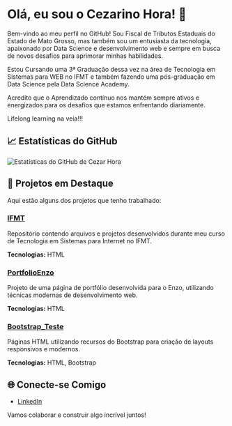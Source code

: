 # Olá, eu sou o Cezarino Hora! 👋


Bem-vindo ao meu perfil no GitHub! Sou Fiscal de Tributos Estaduais do Estado de Mato Grosso, mas também sou um entusiasta da tecnologia, apaixonado por Data Science e desenvolvimento web e sempre em busca de novos desafios para aprimorar minhas habilidades.

Estou Cursando uma 3ª Graduação dessa vez na área de Tecnologia em Sistemas para WEB no IFMT e também fazendo uma pós-graduação em Data Science pela Data Science Academy. 

Acredito que o Aprendizado contínuo nos mantém sempre ativos e energizados para os desafios que estamos enfrentando diariamente.

Lifelong learning na veia!!!

## 📈 Estatísticas do GitHub

![Estatísticas do GitHub de Cezar Hora](https://github-readme-stats.vercel.app/api?username=CezarinoHora&show_icons=true&theme=radical)

## 🚀 Projetos em Destaque

Aqui estão alguns dos projetos que tenho trabalhado:

### [IFMT](https://github.com/CezarinoHora/IFMT)

Repositório contendo arquivos e projetos desenvolvidos durante meu curso de Tecnologia em Sistemas para Internet no IFMT.

**Tecnologias:** HTML

### [PortfolioEnzo](https://github.com/CezarinoHora/PortfolioEnzo)

Projeto de uma página de portfólio desenvolvida para o Enzo, utilizando técnicas modernas de desenvolvimento web.

**Tecnologias:** HTML

### [Bootstrap_Teste](https://github.com/CezarinoHora/Bootstrap_Teste)

Páginas HTML utilizando recursos do Bootstrap para criação de layouts responsivos e modernos.

**Tecnologias:** HTML, Bootstrap



## 🌐 Conecte-se Comigo

- [LinkedIn](https://www.linkedin.com/in/cezarino-hora)

Vamos colaborar e construir algo incrível juntos!
